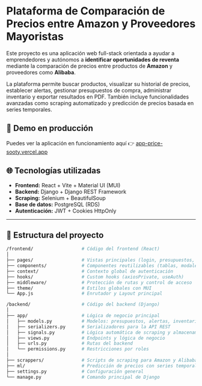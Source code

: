 # Plataforma de Comparación de Precios entre Amazon y Proveedores Mayoristas

Este proyecto es una aplicación web full-stack orientada a ayudar a emprendedores y autónomos a **identificar oportunidades de reventa** mediante la comparación de precios entre productos de **Amazon** y proveedores como **Alibaba**.

La plataforma permite buscar productos, visualizar su historial de precios, establecer alertas, gestionar presupuestos de compra, administrar inventario y exportar resultados en PDF. También incluye funcionalidades avanzadas como scraping automatizado y predicción de precios basada en series temporales.
## 🚀 Demo en producción

Puedes ver la aplicación en funcionamiento aquí 👉 [app-price-sooty.vercel.app](https://app-price-sooty.vercel.app)


## 🌐 Tecnologías utilizadas


- **Frontend:** React + Vite + Material UI (MUI)
- **Backend:** Django + Django REST Framework
- **Scraping:** Selenium + BeautifulSoup
- **Base de datos:** PostgreSQL (RDS)
- **Autenticación:** JWT + Cookies HttpOnly

---

## 📁 Estructura del proyecto

```bash
/frontend/                  # Código del frontend (React)
│
├── pages/                  # Vistas principales (login, presupuestos, favoritos, alertas, etc.)
├── components/             # Componentes reutilizables (tablas, modales, botones)
├── context/                # Contexto global de autenticación
├── hooks/                  # Custom hooks (axiosPrivate, useAuth)
├── middleware/             # Protección de rutas y control de acceso
├── theme/                  # Estilos globales con MUI
└── App.js                  # Enrutador y Layout principal

/backend/                   # Código del backend (Django)
│
├── app/                    # Lógica de negocio principal
│   ├── models.py           # Modelos: presupuestos, alertas, inventario, productos, etc.
│   ├── serializers.py      # Serializadores para la API REST
│   ├── signals.py          # Lógica automática de scraping y almacenamiento
│   ├── views.py            # Endpoints y lógica de negocio
│   ├── urls.py             # Rutas del backend
│   └── permissions.py      # Restricciones por roles
│
├── scrappers/              # Scripts de scraping para Amazon y Alibaba
├── ml/                     # Predicción de precios con series temporales
├── settings.py             # Configuración general
└── manage.py               # Comando principal de Django
